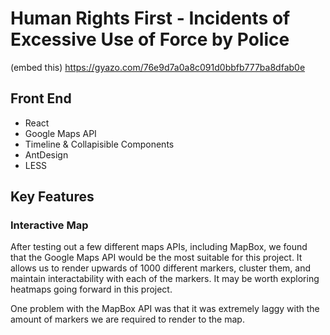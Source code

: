 # Human Rights First - Incidents of Excessive Use of Force by Police

(embed this) https://gyazo.com/76e9d7a0a8c091d0bbfb777ba8dfab0e


## Front End
   - React
   - Google Maps API
   - Timeline & Collapisible Components
   - AntDesign
   - LESS

## Key Features
### Interactive Map

After testing out a few different maps APIs, including MapBox, we found that the Google Maps API would be the most suitable for this project. It allows us to render upwards of 1000 different markers, cluster them, and maintain interactability with each of the markers. It may be worth exploring heatmaps going forward in this project.

One problem with the MapBox API was that it was extremely laggy with the amount of markers we are required to render to the map.
